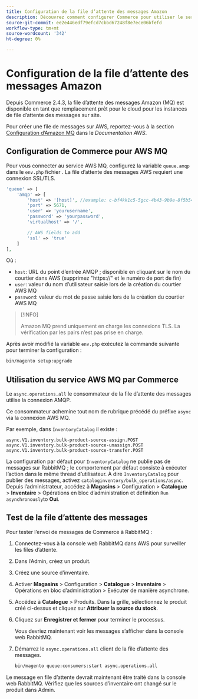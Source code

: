 ```yaml
---
title: Configuration de la file d’attente des messages Amazon
description: Découvrez comment configurer Commerce pour utiliser le service AWS MQ.
source-git-commit: ee2e446edf79efcd7cbbd67248f8e7ece06bfefd
workflow-type: tm+mt
source-wordcount: '342'
ht-degree: 0%

---
```



# Configuration de la file d’attente des messages Amazon

Depuis Commerce 2.4.3, la file d’attente des messages Amazon (MQ) est disponible en tant que remplacement prêt pour le cloud pour les instances de file d’attente des messages sur site.

Pour créer une file de messages sur AWS, reportez-vous à la section [Configuration d’Amazon MQ](https://docs.aws.amazon.com/amazon-mq/latest/developer-guide/amazon-mq-setting-up.html) dans le _Documentation AWS_.

## Configuration de Commerce pour AWS MQ

Pour vous connecter au service AWS MQ, configurez la variable `queue.amqp` dans le `env.php` fichier .
La file d’attente des messages AWS requiert une connexion SSL/TLS.

```php
'queue' => [
    'amqp' => [
        'host' => '[host]', //example: c-bf4kk1c5-5gcc-4b43-9b9e-8f5b54d234.mq.us-west-3.amazonaws.com
        'port' => 5671,
        'user' => 'yourusername',
        'password' => 'yourpassword',
        'virtualhost' => '/',

        // AWS fields to add
        'ssl' => 'true'
    ]
],
```

Où :

- `host`: URL du point d’entrée AMQP ; disponible en cliquant sur le nom du courtier dans AWS (supprimez &quot;https://&quot; et le numéro de port de fin)
- `user`: valeur du nom d’utilisateur saisie lors de la création du courtier AWS MQ
- `password`: valeur du mot de passe saisie lors de la création du courtier AWS MQ

>[!INFO]
>
>Amazon MQ prend uniquement en charge les connexions TLS. La vérification par les pairs n’est pas prise en charge.

Après avoir modifié la variable `env.php` exécutez la commande suivante pour terminer la configuration :

```bash
bin/magento setup:upgrade
```

## Utilisation du service AWS MQ par Commerce

Le `async.operations.all` le consommateur de la file d’attente des messages utilise la connexion AMQP.

Ce consommateur achemine tout nom de rubrique précédé du préfixe `async` via la connexion AWS MQ.

Par exemple, dans `InventoryCatalog` il existe :

```text
async.V1.inventory.bulk-product-source-assign.POST
async.V1.inventory.bulk-product-source-unassign.POST
async.V1.inventory.bulk-product-source-transfer.POST
```

La configuration par défaut pour `InventoryCatalog` ne publie pas de messages sur RabbitMQ ; le comportement par défaut consiste à exécuter l’action dans le même thread d’utilisateur. À dire `InventoryCatalog` pour publier des messages, activez `cataloginventory/bulk_operations/async`. Depuis l’administrateur, accédez à **Magasins** > Configuration > **Catalogue** > **Inventaire** > Opérations en bloc d’administration et définition  `Run asynchronously`to **Oui**.

## Test de la file d’attente des messages

Pour tester l’envoi de messages de Commerce à RabbitMQ :

1. Connectez-vous à la console web RabbitMQ dans AWS pour surveiller les files d’attente.
1. Dans l’Admin, créez un produit.
1. Créez une source d’inventaire.
1. Activer **Magasins** > Configuration > **Catalogue** > **Inventaire** > Opérations en bloc d’administration > Exécuter de manière asynchrone.
1. Accédez à **Catalogue** > Produits. Dans la grille, sélectionnez le produit créé ci-dessus et cliquez sur **Attribuer la source du stock**.
1. Cliquez sur **Enregistrer et fermer** pour terminer le processus.

   Vous devriez maintenant voir les messages s’afficher dans la console web RabbitMQ.

1. Démarrez le `async.operations.all` client de la file d’attente des messages.

   ```bash
   bin/magento queue:consumers:start async.operations.all
   ```

Le message en file d’attente devrait maintenant être traité dans la console web RabbitMQ.
Vérifiez que les sources d’inventaire ont changé sur le produit dans Admin.
